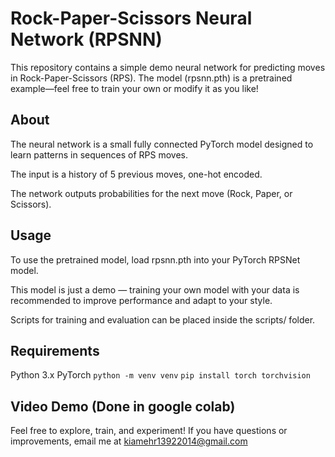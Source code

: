 # Rock-Paper-Scissors Neural Network (RPSNN)
This repository contains a simple demo neural network for predicting moves in Rock-Paper-Scissors (RPS). The model (rpsnn.pth) is a pretrained example—feel free to train your own or modify it as you like!

## About
The neural network is a small fully connected PyTorch model designed to learn patterns in sequences of RPS moves.

The input is a history of 5 previous moves, one-hot encoded.

The network outputs probabilities for the next move (Rock, Paper, or Scissors).

## Usage
To use the pretrained model, load rpsnn.pth into your PyTorch RPSNet model.

This model is just a demo — training your own model with your data is recommended to improve performance and adapt to your style.

Scripts for training and evaluation can be placed inside the scripts/ folder.

## Requirements
Python 3.x
PyTorch
``python -m venv venv``
``pip install torch torchvision``

## Video Demo (Done in google colab)

Feel free to explore, train, and experiment! If you have questions or improvements, email me at kiamehr13922014@gmail.com

